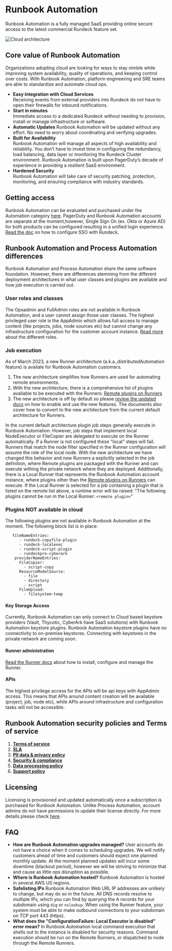 # Runbook Automation

Runbook Automation is a fully managed SaaS providing online secure access to the latest commercial Rundeck feature set.

![Cloud architecture](/assets/img/ra-diagram.png)

## Core value of Runbook Automation
Organizations adopting cloud are looking for ways to stay nimble while improving system availability, quality of operations, and keeping control over costs. With Runbook Automation, platform engineering and SRE teams are able to standardize and automate cloud ops.

- **Easy integration with Cloud Services**<br>
Receiving events from external providers into Rundeck do not have to open their firewalls for inbound notifications.
- **Start in minutes**<br>
Immediate access to a dedicated Rundeck without needing to provision, install or manage infrastructure or software.
- **Automatic Updates**
Runbook Automation will be updated without any effort. No need to worry about coordinating and verifying upgrades.
- **Built for Availability**<br>
Runbook Automation will manage all aspects of high availability and reliability. You don’t have to invest time in configuring the redundancy, load balancing, data layer or monitoring the Rundeck Cluster environment. Runbook Automation is built upon PagerDuty’s decade of experience in providing a resilient SaaS environment.
- **Hardened Security**<br>
Runbook Automation will take care of security patching, protection, monitoring, and ensuring compliance with industry standards.

## Getting access

Runbook Automation can be evaluated and purchased under the Automation category [here](https://www.pagerduty.com/pricing/). PagerDuty and Runbook Automation accounts are separate at the moment,however, Single Sign On (ex. Okta or Azure AD) for both products can be configured resulting in a unified login experience. [Read the doc](/administration/security/sso.md) on how to configure SSO with Rundeck.

## Runbook Automation and Process Automation differences

Runbook Automation and Process Automation share the same software foundation. However, there are differences stemming from the different deployment architectures in what user classes and plugins are available and how job execution is carried out. 

### User roles and classes

The Opsadmin and FullAdmin roles are not available in Runbook Automation, and a user cannot assign those user classes. The highest privileged user role is the AppAdmin which allows full access to manage content (like projects, jobs, node sources etc) but cannot change any infrastructure configuration for the customer account instance. [Read more](/administration/security/default-users.md) about the different roles.

### Job execution

As of March 2023, a new Runner architecture (a.k.a.,distributedAutomation feature) is availale for Runbook Automation customers. 
1. The new architecture simplifies how Runners are used for automating remote environments. 
1. With the new architecture, there is a comprehensive list of plugins available to be executed with the Runners: [Remote plugins on Runners](/administration/runner/runner-remoteplugins.md)
1. The new architecture is off by default so please [review the updated docs](/administration/runner/) on how to enable and use the new features. The documents also cover how to convert to the new architecture from the current default architecture for Runners.

In the current default architecture plugin job steps generally execute in Runbook Automation. However, job steps that implement local NodeExecutor or FileCopier are delegated to execute on the Runner automatically. If a Runner is not configured these "local" steps will fail. Runners that match the node filter specified in the Runner configuration will assume the role of the local node. 
With the new architecture we have changed this behavior and now Runners a explicitly selected in the job definition, where Remote plugins are packaged with the Runner and can execute withing the private network where they are deployed. Additionally, there is a Local Runner that represents the Runbook Automation account instance, where plugins other than the [Remote plugins on Runners](/administration/runner/runner-remoteplugins.md) can execute. If the Local Runner is selected for a job containing a plugin that is listed on the remote list above, a runtime error will be raised: "The following plugins cannot be run in the Local Runner: `<remote plugin>`"

### Plugins NOT available in cloud
The following plugins are not available in Runbook Automation at the moment. The following block list is in place:

```
   fileNameEntries:
      - rundeck-copyfile-plugin
      - rundeck-localexec
      - rundeck-script-plugin
      - rundeckpro-cyberark
    providerNameEntries:
      FileCopier:
        - script-copy
      ResourceModelSource:
        - file
        - directory
        - script
      FileUpload:
        - filesystem-temp
```

#### Key Storage Access

Currently, Runbook Automation can only connect to Cloud based keystore providers (Vault, Thycotic, CyberArk have SaaS solutions) with Runbook Automation keystore plugins. Runbook Automation keystore plugins have no connectivity to on-premise keystores. Connecting with keystores in the private network are coming soon.

#### Runner administration
[Read the Runner docs](/administration/runner/index.md) about how to install, configure and manage the Runner.

#### APIs

The highest privilege access for the APIs will be api keys with AppAdmin access. This means that APIs around content creation will be available (project, job, node etc), while APIs around infrastructure and configuration tasks will not be accessible.

## Runbook Automation security policies and Terms of service

1. **[Terms of service](https://www.pagerduty.com/terms-of-service/)**
1. **[SLA](https://www.pagerduty.com/standard-service-level-agreement/)**
1. **[PII data & privacy policy](https://www.pagerduty.com/privacy-policy/)**
1. **[Security & compliance](https://www.pagerduty.com/data-security-policy/)**
1. **[Data processing policy](https://www.pagerduty.com/data-processing-addendum/)**
1. **[Support policy](https://www.pagerduty.com/support-policy/)**

## Licensing

Licensing is provisioned and updated automatically once a subscription is purchased for Runbook Automation. Unlike Process Automation, account admins do not have permissions to update their license directly. For more details please check [here](https://www.pagerduty.com/pricing/).

## FAQ

- **How are Runbook Automation upgrades managed?**
User accounts do not have a choice when it comes to scheduling upgrades. We will notify customers ahead of time and customers should expect one planned monthly update. At the moment planned updates will incur some downtime (blackout period), however we will be striving to minimize that and cause as little ops disruption as possible.
- **Where is Runbook Automation hosted?**
Runbook Automation is hosted in several AWS US regions.
- **Safelisting IPs**
Runbook Automation Web URL IP addresses are unlikely to change, but may do
so in the future. All DNS records resolve to multiple IPs, which you can find by
querying the A records for your subdomain using `dig` or `nslookup`.
When using the Runner feature, your system must be able to make outbound
connections to your subdomain on TCP port 443 (https).
- **What does the "ConfigurationFailure: Local Executor is disabled" error mean?**
In Runbook Automation local command execution that shells out to the instance is disabled for security reasons. Command execution should be run on the Remote Runners, or dispatched to node through the Remote Runners.
